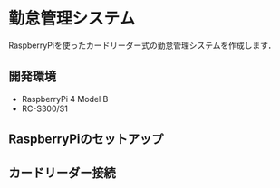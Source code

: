 # 勤怠管理システム
RaspberryPiを使ったカードリーダー式の勤怠管理システムを作成します．

## 開発環境
- RaspberryPi 4 Model B
- RC-S300/S1

## RaspberryPiのセットアップ

## カードリーダー接続